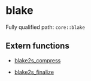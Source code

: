 # blake

Fully qualified path: `core::blake`

## Extern functions

- [blake2s_compress](./core-blake-blake2s_compress.md)

- [blake2s_finalize](./core-blake-blake2s_finalize.md)


